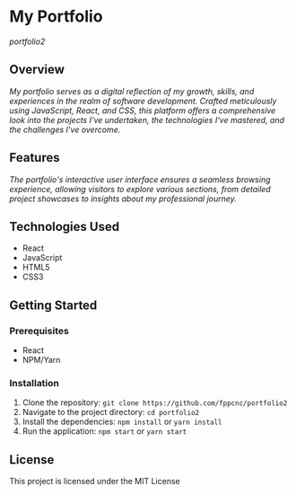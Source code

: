 # My Portfolio

*portfolio2*

## Overview

*My portfolio serves as a digital reflection of my growth, skills, and experiences in the realm of software development. Crafted meticulously using JavaScript, React, and CSS, this platform offers a comprehensive look into the projects I've undertaken, the technologies I've mastered, and the challenges I've overcome.* 


## Features

*The portfolio's interactive user interface ensures a seamless browsing experience, allowing visitors to explore various sections, from detailed project showcases to insights about my professional journey.*

## Technologies Used

- React
- JavaScript
- HTML5
- CSS3

## Getting Started

### Prerequisites

- React
- NPM/Yarn

### Installation

1. Clone the repository: `git clone https://github.com/fppcnc/portfolio2`
2. Navigate to the project directory: `cd portfolio2`
3. Install the dependencies: `npm install` or `yarn install`
4. Run the application: `npm start` or `yarn start`

## License

This project is licensed under the MIT License


